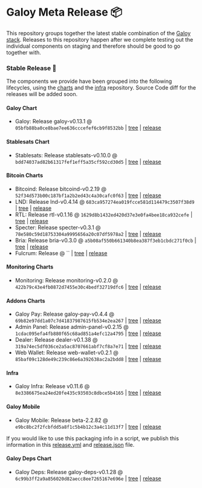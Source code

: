 # Galoy Meta Release 📦

This repository groups together the latest stable combination of the [Galoy stack](https://github.com/GaloyMoney/awesome-galoy#tech-components).
Releases to this repository happen after we complete testing out the individual components on staging and therefore should be good to go together with.

### Stable Release 🎉

The components we provide have been grouped into the following lifecycles, using the [charts](https://github.com/GaloyMoney/charts) and the [infra](https://github.com/GaloyMoney/galoy-infra) repository.
Source Code diff for the releases will be added soon.

#### Galoy Chart
- Galoy: Release galoy-v0.13.1 @ `05bfb88ba0ce8bae7ee636cccefef6cb9f8532bb` | [tree](https://github.com/GaloyMoney/charts/tree/05bfb88ba0ce8bae7ee636cccefef6cb9f8532bb/charts/galoy) | [release](https://github.com/GaloyMoney/charts/releases/tag/galoy-v0.13.1)

#### Stablesats Chart
- Stablesats: Release stablesats-v0.10.0 @ `bdd74037ad82b61317fef1eff5a35cf592cd30d5` | [tree](https://github.com/GaloyMoney/charts/tree/bdd74037ad82b61317fef1eff5a35cf592cd30d5/charts/stablesats) | [release](https://github.com/GaloyMoney/charts/releases/tag/stablesats-v0.10.0)

#### Bitcoin Charts
- Bitcoind: Release bitcoind-v0.2.19 @ `52f34d573b00c187bf1a2b2ed43c4a30cafc0f63` | [tree](https://github.com/GaloyMoney/charts/tree/52f34d573b00c187bf1a2b2ed43c4a30cafc0f63/charts/bitcoind) | [release](https://github.com/GaloyMoney/charts/releases/tag/bitcoind-v0.2.19)
- LND: Release lnd-v0.4.14 @ `683ca957274ea019fcce581d114479c3507f38d9` | [tree](https://github.com/GaloyMoney/charts/tree/683ca957274ea019fcce581d114479c3507f38d9/charts/lnd) | [release](https://github.com/GaloyMoney/charts/releases/tag/lnd-v0.4.14)
- RTL: Release rtl-v0.1.16 @ `1629d8b1432ed420d37e3e0fa4bee18ca932cefe` | [tree](https://github.com/GaloyMoney/charts/tree/1629d8b1432ed420d37e3e0fa4bee18ca932cefe/charts/rtl) | [release](https://github.com/GaloyMoney/charts/releases/tag/rtl-v0.1.16)
- Specter: Release specter-v0.3.1 @ `78e580c59d18753304a9995656a20c07df5978a2` | [tree](https://github.com/GaloyMoney/charts/tree/78e580c59d18753304a9995656a20c07df5978a2/charts/specter) | [release](https://github.com/GaloyMoney/charts/releases/tag/specter-v0.3.1)
- Bria: Release bria-v0.3.0 @ `a5b08af550b661340b8ea387f3eb1cbdc271f0cb` | [tree](https://github.com/GaloyMoney/charts/tree/a5b08af550b661340b8ea387f3eb1cbdc271f0cb/charts/bria) | [release](https://github.com/GaloyMoney/charts/releases/tag/bria-v0.3.0)
- Fulcrum: Release  @ `` | [tree](https://github.com/GaloyMoney/charts/tree//charts/fulcrum) | [release](https://github.com/GaloyMoney/charts/releases/tag/)

#### Monitoring Charts
- Monitoring: Release monitoring-v0.2.0 @ `422b79c43e4fb0872d7455e30c4bedf32719dfc6` | [tree](https://github.com/GaloyMoney/charts/tree/422b79c43e4fb0872d7455e30c4bedf32719dfc6/charts/monitoring) | [release](https://github.com/GaloyMoney/charts/releases/tag/monitoring-v0.2.0)

#### Addons Charts
- Galoy Pay: Release galoy-pay-v0.4.4 @ `69b82e97dd1a07c7d41837987615fb534e2ea267` | [tree](https://github.com/GaloyMoney/charts/tree/69b82e97dd1a07c7d41837987615fb534e2ea267/charts/galoy-pay) | [release](https://github.com/GaloyMoney/charts/releases/tag/galoy-pay-v0.4.4)
- Admin Panel: Release admin-panel-v0.2.15 @ `1cdac095efa4fb880f65c68ad851a4efc12a4795` | [tree](https://github.com/GaloyMoney/charts/tree/1cdac095efa4fb880f65c68ad851a4efc12a4795/charts/admin-panel) | [release](https://github.com/GaloyMoney/charts/releases/tag/admin-panel-v0.2.15)
- Dealer: Release dealer-v0.1.38 @ `319a74ec5df036ce2a5ac8707661abf7cf8a7e71` | [tree](https://github.com/GaloyMoney/charts/tree/319a74ec5df036ce2a5ac8707661abf7cf8a7e71/charts/dealer) | [release](https://github.com/GaloyMoney/charts/releases/tag/dealer-v0.1.38)
- Web Wallet: Release web-wallet-v0.2.1 @ `85baf09c128de49c239c86e6a392638ac2a2bdd8` | [tree](https://github.com/GaloyMoney/charts/tree/85baf09c128de49c239c86e6a392638ac2a2bdd8/charts/web-wallet) | [release](https://github.com/GaloyMoney/charts/releases/tag/web-wallet-v0.2.1)

#### Infra

- Galoy Infra: Release v0.11.6 @ `8e3386675ea24ed20fe435c93503c8dbce5b4165` | [tree](https://github.com/GaloyMoney/galoy-infra/tree/8e3386675ea24ed20fe435c93503c8dbce5b4165) | [release](https://github.com/GaloyMoney/galoy-infra/releases/tag/v0.11.6)

#### Galoy Mobile

- Galoy Mobile: Release beta-2.2.82 @ `e9bc8bc2f2fcbfdd5a8f1c5b4b12c3a4c11d13f7` | [tree](https://github.com/GaloyMoney/galoy-mobile/tree/e9bc8bc2f2fcbfdd5a8f1c5b4b12c3a4c11d13f7) | [release](https://github.com/GaloyMoney/galoy-mobile/releases/tag/beta-2.2.82)

If you would like to use this packaging info in a script, we publish this information in this [release.yml](./release.yml) and [release.json](./release.json) file.

#### Galoy Deps Chart
- Galoy Deps: Release galoy-deps-v0.1.28 @ `6c99b3ff2a9a856020d82aecc8ee7265167e696e` | [tree](https://github.com/GaloyMoney/charts/tree/6c99b3ff2a9a856020d82aecc8ee7265167e696e/charts/galoy-deps) | [release](https://github.com/GaloyMoney/charts/releases/tag/galoy-deps-v0.1.28)
